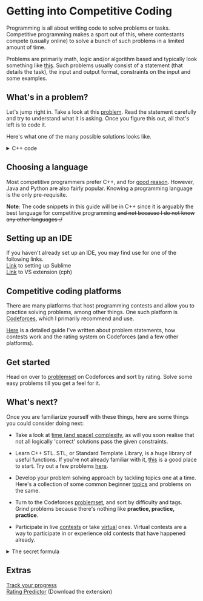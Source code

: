 # Getting into Competitive Coding

Programming is all about writing code to solve problems or tasks. Competitive programming makes a sport out of this, where contestants compete (usually online) to solve a bunch of such problems in a limited amount of time.

Problems are primarily math, logic and/or algorithm based and typically look something like [this](https://codeforces.com/problemset/problem/4/A). Such problems usually consist of a statement (that details the task), the input and output format, constraints on the input and some examples.

## What's in a problem?
Let's jump right in. Take a look at this [problem](https://codeforces.com/problemset/problem/71/A). Read the statement carefully and try to understand what it is asking. Once you figure this out, all that's left is to code it.

Here's what one of the many possible solutions looks like.
<details>
    <summary>C++ code</summary>

```c++
#include <bits/stdc++.h>
using namespace std;

int main() {
    int n;
    cin >> n;
    while(n--) {
        string s;
        cin >> s;
        if(s.length() <= 10)
            cout << s << endl;
        else
            cout << s.front() << s.length()-2 << s.back() << endl; 
    }
    return 0;
}
```
</details>

## Choosing a language
Most competitive programmers prefer C++, and for [good reason](https://www.codingninjas.com/blog/2018/04/11/the-best-languages-for-competitive-programming/). However, Java and Python are also fairly popular. Knowing a programming language is the only pre-requisite.

**Note**: The code snippets in this guide will be in C++ since it is arguably the best language for competitive programming ~~and not because I do not know any other languages :/~~

## Setting up an IDE
If you haven't already set up an IDE, you may find use for one of the following links.\
[Link](Setting%20up%20Sublime.md) to setting up Sublime\
[Link](https://github.com/agrawal-d/competitive-programming-helper/) to VS extension (cph)

## Competitive coding platforms
There are many platforms that host programming contests and allow you to practice solving problems, among other things. One such platform is [Codeforces](https://codeforces.com/), which I primarily recommend and use.

[Here](CC%20Sites.md) is a detailed guide I've written about problem statements, how contests work and the rating system on Codeforces (and a few other platforms).

## Get started
Head on over to [problemset](https://codeforces.com/problemset?order=BY_RATING_ASC) on Codeforces and sort by rating. Solve some easy problems till you get a feel for it.

## What's next?
Once you are familiarize yourself with these things, here are some things you could consider doing next:

* Take a look at [time (and space) complexity](https://github.com/the-hyp0cr1t3/CC/blob/master/Complexity%20and%20Big-O%20Notation.md), as will you soon realise that not all logically 'correct' solutions pass the given constraints.

* Learn C++ STL. STL, or Standard Template Library, is a huge library of useful functions. If you're not already familiar with it, [this](https://www.hackerearth.com/practice/notes/standard-template-library/) is a good place to start. Try out a few problems [here](https://hackerrank.com/domains/cpp/stl).

* Develop your problem solving approach by tackling topics one at a time. Here's a collection of some common beginner [topics](https://github.com/the-hyp0cr1t3/CC/tree/master/Topics) and problems on the same.

* Turn to the Codeforces [problemset](https://codeforces.com/problemset), and sort by difficulty and tags. Grind problems because there's nothing like **practice, practice, practice**.

* Participate in live [contests](https://codeforces.com/contests) or take [virtual](https://codeforces.com/blog/entry/70036) ones. Virtual contests are a way to participate in or experience old contests that have happened already.

<details>
    <summary>The secret formula</summary>
    <img src="https://user-images.githubusercontent.com/55075129/88116572-75eb0d80-cbd6-11ea-968a-5807066aeabb.jpg" alt="Practice" style="width:20px;height:20px;">

    In all seriousness though
    Learn new topic > Practice problems > Improve speed > Learn new topic > Practice ... Rinse and repeat.
</details>

## Extras
[Track your progress](https://cfviz.netlify.com/)\
[Rating Predictor](https://cf-predictor-frontend.herokuapp.com/) (Download the extension)
